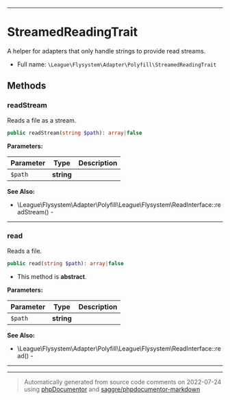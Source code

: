 ***

# StreamedReadingTrait

A helper for adapters that only handle strings to provide read streams.



* Full name: `\League\Flysystem\Adapter\Polyfill\StreamedReadingTrait`




## Methods


### readStream

Reads a file as a stream.

```php
public readStream(string $path): array|false
```








**Parameters:**

| Parameter | Type | Description |
|-----------|------|-------------|
| `$path` | **string** |  |



**See Also:**

* \League\Flysystem\Adapter\Polyfill\League\Flysystem\ReadInterface::readStream() - 

***

### read

Reads a file.

```php
public read(string $path): array|false
```




* This method is **abstract**.



**Parameters:**

| Parameter | Type | Description |
|-----------|------|-------------|
| `$path` | **string** |  |



**See Also:**

* \League\Flysystem\Adapter\Polyfill\League\Flysystem\ReadInterface::read() - 

***

***
> Automatically generated from source code comments on 2022-07-24 using [phpDocumentor](http://www.phpdoc.org/) and [saggre/phpdocumentor-markdown](https://github.com/Saggre/phpDocumentor-markdown)

